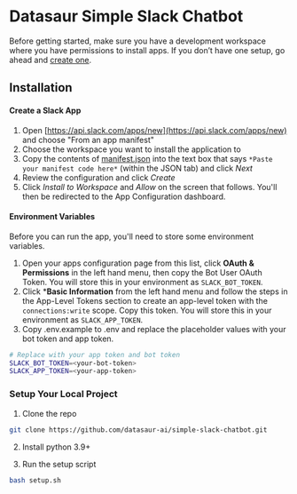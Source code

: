 # Datasaur Simple Slack Chatbot

Before getting started, make sure you have a development workspace where you have permissions to install apps. If you don’t have one setup, go ahead and [create one](https://slack.com/create).
## Installation

#### Create a Slack App
1. Open [https://api.slack.com/apps/new](https://api.slack.com/apps/new) and choose "From an app manifest"
2. Choose the workspace you want to install the application to
3. Copy the contents of [manifest.json](./manifest.json) into the text box that says `*Paste your manifest code here*` (within the JSON tab) and click *Next*
4. Review the configuration and click *Create*
5. Click *Install to Workspace* and *Allow* on the screen that follows. You'll then be redirected to the App Configuration dashboard.

#### Environment Variables
Before you can run the app, you'll need to store some environment variables.

1. Open your apps configuration page from this list, click **OAuth & Permissions** in the left hand menu, then copy the Bot User OAuth Token. You will store this in your environment as `SLACK_BOT_TOKEN`.
2. Click ***Basic Information** from the left hand menu and follow the steps in the App-Level Tokens section to create an app-level token with the `connections:write` scope. Copy this token. You will store this in your environment as `SLACK_APP_TOKEN`.
3. Copy .env.example to .env and replace the placeholder values with your bot token and app token.

```zsh
# Replace with your app token and bot token
SLACK_BOT_TOKEN=<your-bot-token>
SLACK_APP_TOKEN=<your-app-token>
```

### Setup Your Local Project

1. Clone the repo

```zsh
git clone https://github.com/datasaur-ai/simple-slack-chatbot.git
```

2. Install python 3.9+
  
3. Run the setup script

```zsh
bash setup.sh
```

